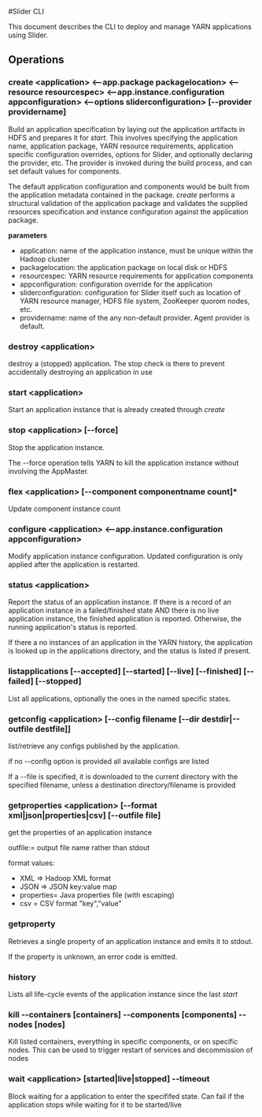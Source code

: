 <!---
  Licensed under the Apache License, Version 2.0 (the "License");
  you may not use this file except in compliance with the License.
  You may obtain a copy of the License at
  
   http://www.apache.org/licenses/LICENSE-2.0
  
  Unless required by applicable law or agreed to in writing, software
  distributed under the License is distributed on an "AS IS" BASIS,
  WITHOUT WARRANTIES OR CONDITIONS OF ANY KIND, either express or implied.
  See the License for the specific language governing permissions and
  limitations under the License. See accompanying LICENSE file.
-->

#Slider CLI

This document describes the CLI to deploy and manage YARN applications using Slider.

## Operations

### create \<application\> \<--app.package packagelocation\> \<--resource resourcespec\> \<--app.instance.configuration appconfiguration\> \<--options sliderconfiguration\> [--provider providername]

Build an application specification by laying out the application artifacts in HDFS and prepares it for *start*. This involves specifying the application name, application package, YARN resource requirements, application specific configuration overrides, options for Slider, and optionally declaring the provider, etc. The provider is invoked during the build process, and can set default values for components.

The default application configuration and components would be built from the application metadata contained in the package. *create* performs a structural validation of the application package and validates the supplied resources specification and instance configuration against the application package.

**parameters**

* application: name of the application instance, must be unique within the Hadoop cluster
* packagelocation: the application package on local disk or HDFS
* resourcespec: YARN resource requirements for application components
* appconfiguration: configuration override for the application
* sliderconfiguration: configuration for Slider itself such as location of YARN resource manager, HDFS file system, ZooKeeper quorom nodes, etc.
* providername: name of the any non-default provider. Agent provider is default.

### destroy \<application\> 

destroy a (stopped) application. The stop check is there to prevent accidentally destroying an application in use

### start \<application\> 

Start an application instance that is already created through *create*

### stop \<application\>  [--force]

Stop the application instance. 

The --force operation tells YARN to kill the application instance without involving the AppMaster.

### flex \<application\> [--component componentname count]*

Update component instance count
 
### configure \<application\> \<--app.instance.configuration appconfiguration\>
 
Modify application instance configuration. Updated configuration is only applied after the application is restarted.

### status \<application\>

Report the status of an application instance. If there is a record of an application instance in a failed/finished state AND there is no live application instance, the finished application is reported. Otherwise, the running application's status is reported.

If there a no instances of an application in the YARN history, the application is looked up in the applications directory, and the status is listed if present.


### listapplications [--accepted] [--started] [--live] [--finished] [--failed] [--stopped] 

List all applications, optionally the ones in the named specific states. 


### getconfig \<application\> [--config filename  [--dir destdir|--outfile destfile]]

list/retrieve any configs published by the application.

if no --config option is provided all available configs are listed

If a --file is specified, it is downloaded to the current directory with the specified filename, unless a destination directory/filename is provided

### getproperties \<application\> [--format xml|json|properties|csv] [--outfile file]

get the properties of an application instance

outfile:= output file name rather than stdout

format values:

* XML => Hadoop XML format
* JSON => JSON key:value map
* properties= Java properties file (with escaping)
* csv = CSV format "key","value"

### getproperty <application> <propertyname>

Retrieves a single property of an application instance and emits it to stdout.

If the property is unknown, an error code is emitted.

### history <application>

Lists all life-cycle events of the application instance since the last *start*

### kill --containers [containers] --components [components] --nodes [nodes]

Kill listed containers, everything in specific components, or on specific nodes. This can be used to trigger restart of services and decommission of nodes

### wait \<application\> [started|live|stopped] --timeout <time>

Block waiting for a application to enter the specififed state. Can fail if the application stops while waiting for it to be started/live
